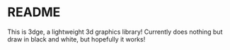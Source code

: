 # README  
This is 3dge, a lightweight 3d graphics library!
Currently does nothing but draw in black and white, but hopefully it works!

